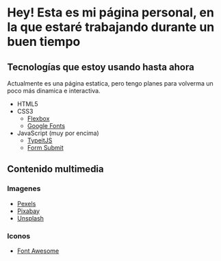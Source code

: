 # Hey! Esta es mi página personal, en la que estaré trabajando durante un buen tiempo
## Tecnologías que estoy usando hasta ahora
Actualmente es una página estatica, pero tengo planes para volverma un poco más dinamica e interactiva.

- HTML5
- CSS3
  - [Flexbox](https://css-tricks.com/snippets/css/a-guide-to-flexbox/)
  - [Google Fonts](https://fonts.google.com/)
- JavaScript (muy por encima)
  - [TypeitJS](https://typeitjs.com/)
  - [Form Submit](https://formsubmit.co/)

## Contenido multimedia
### Imagenes
- [Pexels](https://www.pexels.com/)
- [Pixabay](https://pixabay.com/es/)
- [Unsplash](https://unsplash.com/)

### Iconos
- [Font Awesome](https://fontawesome.com/)
